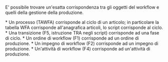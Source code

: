 E' possibile trovare un'esatta corrispondenza tra gli oggetti del workflow e quelli della gestione della produzione.

 \* Un processo (TAWFA) corrisponde al ciclo di un articolo; in particolare la tabella WFA corrisponde all'anagrafica articoli, lo script corrisponde al ciclo.
 \* Una transizione (F5, istruzione TRA negli script) corrisponde ad una fase di ciclo.
 \* Un ordine di workflow (F1) corrisponde ad un ordine di produzione.
 \* Un impegno di workflow (F2) corrisponde ad un impegno di produzione.
 \* Un'attività di workflow (F4) corrisponde ad un'attività di produzione.


